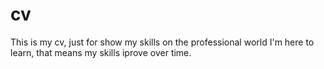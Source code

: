 # cv
This is my cv, just for show my skills on the professional world
I'm here to learn, that means my skills iprove over time.
